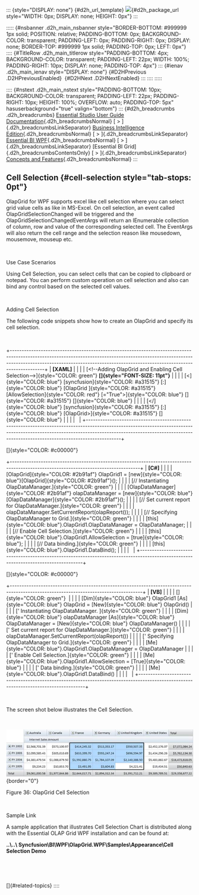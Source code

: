 ::: {style="DISPLAY: none"}
[](ms-xhelp:///?Id=d2h_url_template){#d2h_url_template} ![](!package_url!){#d2h_package_url style="WIDTH: 0px; DISPLAY: none; HEIGHT: 0px"}
:::

::::: {#nsbanner .d2h_main_nsbanner style="BORDER-BOTTOM: #999999 1px solid; POSITION: relative; PADDING-BOTTOM: 0px; BACKGROUND-COLOR: transparent; PADDING-LEFT: 0px; PADDING-RIGHT: 0px; DISPLAY: none; BORDER-TOP: #999999 1px solid; PADDING-TOP: 0px; LEFT: 0px"}
:::: {#TitleRow .d2h_main_titlerow style="PADDING-BOTTOM: 4px; BACKGROUND-COLOR: transparent; PADDING-LEFT: 22px; WIDTH: 100%; PADDING-RIGHT: 10px; DISPLAY: none; PADDING-TOP: 4px"}
::: {#ienav .d2h_main_ienav style="DISPLAY: none"}
[](ms-xhelp:///?Id=8523712e-8e09-4f04-b74e-601138764964){#D2HPrevious .D2HPreviousEnabled}  [](ms-xhelp:///?Id=5ee53598-ca80-4a5b-a757-4bdc201af2d9){#D2HNext .D2HNextEnabled}
:::
::::
:::::

:::: {#nstext .d2h_main_nstext style="PADDING-BOTTOM: 10px; BACKGROUND-COLOR: transparent; PADDING-LEFT: 22px; PADDING-RIGHT: 10px; HEIGHT: 100%; OVERFLOW: auto; PADDING-TOP: 5px" hasuserbackground="true" valign="bottom"}
::: {#d2h_breadcrumbs .d2h_breadcrumbs}
[Essential Studio User Guide Documentation](ms-xhelp:///?Id=12457748-09e3-4d74-a240-8e049cedf030){.d2h_breadcrumbsNormal} [ \> ]{.d2h_breadcrumbsLinkSeparator} [Business Intelligence Edition](ms-xhelp:///?Id=fdf33dd8-62b2-47b9-ad7b-fc50e590bca5){.d2h_breadcrumbsNormal} [ \> ]{.d2h_breadcrumbsLinkSeparator} [Essential BI WPF](ms-xhelp:///?Id=41e3d586-d922-4a01-8272-679fe4ae7343){.d2h_breadcrumbsNormal} [ \> ]{.d2h_breadcrumbsLinkSeparator} [Essential BI Grid]{.d2h_breadcrumbsContentsOnly} [ \> ]{.d2h_breadcrumbsLinkSeparator} [Concepts and Features](ms-xhelp:///?Id=ea758680-939d-4d65-8abe-8c3be198af29){.d2h_breadcrumbsNormal}
:::

## Cell Selection {#cell-selection style="tab-stops: 0pt"}

OlapGrid for WPF supports excel like cell selection where you can select grid value cells as like in MS-Excel. On cell selection, an event called OlapGridSelectionChanged will be triggered and the OlapGridSelectionChangedEventArgs will return an IEnumerable collection of column, row and value of the corresponding selected cell. The EventArgs will also return the cell range and the selection reason like mousedown, mousemove, mouseup etc.

 

Use Case Scenarios

Using Cell Selection, you can select cells that can be copied to clipboard or notepad. You can perform custom operation on cell selection and also can bind any control based on the selected cell values.

 

Adding Cell Selection

The following code snippets show how to create an OlapGrid and specify its cell selection.

 

+--------------------------------------------------------------------------------------------------------------------------------------------------------------------------------------------------------------------------------------------------------+
| **\[XAML\]**                                                                                                                                                                                                                                           |
|                                                                                                                                                                                                                                                        |
| [\<!\--Adding OlapGrid and Enabling Cell Selection\--\>]{style="COLOR: green"} **[]{style="FONT-SIZE: 11pt"}**                                                                                                                                         |
|                                                                                                                                                                                                                                                        |
| [\<]{style="COLOR: blue"} [syncfusion]{style="COLOR: #a31515"} [:]{style="COLOR: blue"} [OlapGrid ]{style="COLOR: #a31515"} [AllowSelection]{style="COLOR: red"} [=\"True\"\>]{style="COLOR: blue"} []{style="COLOR: #a31515"} []{style="COLOR: blue"} |
|                                                                                                                                                                                                                                                        |
| [\</]{style="COLOR: blue"} [syncfusion]{style="COLOR: #a31515"} [:]{style="COLOR: blue"} [OlapGrid\>]{style="COLOR: #a31515"} []{style="COLOR: blue"}                                                                                                  |
|                                                                                                                                                                                                                                                        |
|                                                                                                                                                                                                                                                        |
+--------------------------------------------------------------------------------------------------------------------------------------------------------------------------------------------------------------------------------------------------------+

[]{style="COLOR: #c00000"} 

+------------------------------------------------------------------------------------------------------------------------------------+
| **\[C#\]**                                                                                                                         |
|                                                                                                                                    |
| [OlapGrid]{style="COLOR: #2b91af"} OlapGrid1 = [new]{style="COLOR: blue"}[OlapGrid]{style="COLOR: #2b91af"}();                     |
|                                                                                                                                    |
| [// Instantiating OlapDataManager.]{style="COLOR: green"}                                                                          |
|                                                                                                                                    |
| [OlapDataManager]{style="COLOR: #2b91af"} olapDataManager = [new]{style="COLOR: blue"}[OlapDataManager]{style="COLOR: #2b91af"}(); |
|                                                                                                                                    |
| [// Set current report for OlapDataManager.]{style="COLOR: green"}                                                                 |
|                                                                                                                                    |
| olapDataManager.SetCurrentReport(olapReport());                                                                                    |
|                                                                                                                                    |
| [// Specifying OlapDataManager to Grid.]{style="COLOR: green"}                                                                     |
|                                                                                                                                    |
| [this]{style="COLOR: blue"}.OlapGrid1.OlapDataManager = OlapDataManager;                                                           |
|                                                                                                                                    |
| [// Enable Cell Selection.]{style="COLOR: green"}                                                                                  |
|                                                                                                                                    |
| [this]{style="COLOR: blue"}.OlapGrid1.AllowSelection = [true]{style="COLOR: blue"};                                                |
|                                                                                                                                    |
| [// Data binding.]{style="COLOR: green"}                                                                                           |
|                                                                                                                                    |
| [this]{style="COLOR: blue"}.OlapGrid1.DataBind();                                                                                  |
|                                                                                                                                    |
|                                                                                                                                    |
+------------------------------------------------------------------------------------------------------------------------------------+

[]{style="COLOR: #c00000"} 

+-------------------------------------------------------------------------------------------------------------------------------------+
| **\[VB\]**                                                                                                                          |
|                                                                                                                                     |
| []{style="COLOR: green"}                                                                                                            |
|                                                                                                                                     |
| [Dim]{style="COLOR: blue"} OlapGrid1 [As]{style="COLOR: blue"} OlapGrid = [New]{style="COLOR: blue"} OlapGrid()                     |
|                                                                                                                                     |
| [\' Instantiating OlapDataManager. ]{style="COLOR: green"}                                                                          |
|                                                                                                                                     |
| [Dim]{style="COLOR: blue"} olapDataManager [As]{style="COLOR: blue"} OlapDataManager = [New]{style="COLOR: blue"} OlapDataManager() |
|                                                                                                                                     |
| [\' Set current report for OlapDataManager.]{style="COLOR: green"}                                                                  |
|                                                                                                                                     |
| olapDataManager.SetCurrentReport(olapReport())                                                                                      |
|                                                                                                                                     |
| [\' Specifying OlapDataManager to Grid.]{style="COLOR: green"}                                                                      |
|                                                                                                                                     |
| [Me]{style="COLOR: blue"}.OlapGrid1.OlapDataManager = OlapDataManager                                                               |
|                                                                                                                                     |
| [\' Enable Cell Selection.]{style="COLOR: green"}                                                                                   |
|                                                                                                                                     |
| [Me]{style="COLOR: blue"}.OlapGrid1.AllowSelection = [True]{style="COLOR: blue"}                                                    |
|                                                                                                                                     |
| [\' Data binding.]{style="COLOR: green"}                                                                                            |
|                                                                                                                                     |
| [Me]{style="COLOR: blue"}.OlapGrid1.DataBind()                                                                                      |
|                                                                                                                                     |
|                                                                                                                                     |
+-------------------------------------------------------------------------------------------------------------------------------------+

 

The screen shot below illustrates the Cell Selection.

 

![Description: C:\\Users\\dwarageshmb\\Desktop\\Vol 4 Docs\\Images\\OlapGrid Cell Selection.png](ImagesExt/image44_40.jpg){border="0"}

Figure 36: OlapGrid Cell Selection

 

Sample Link

A sample application that illustrates Cell Selection Chart is distributed along with the Essential OLAP Grid WPF installation and can be found at:  

**..\\..\\ Syncfusion\\BI\\WPF\\OlapGrid.WPF\\Samples\\Appearance\\Cell Selection Demo**

 

 

[]{#related-topics}
::::

